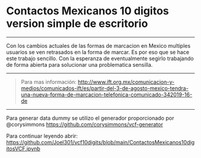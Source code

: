 # Contactos Mexicanos 10 digitos version simple de escritorio
---

Con los cambios actuales de las formas de marcacion en Mexico multiples usuarios se ven retrasados en la forma de marcar. Es por eso que se hace este trabajo sencillo. Con la esperanza de eventualmente segirlo trabajando de forma abierta para solucionar una problematica sensilla.

---
>Para mas información: http://www.ift.org.mx/comunicacion-y-medios/comunicados-ift/es/partir-del-3-de-agosto-mexico-tendra-una-nueva-forma-de-marcacion-telefonica-comunicado-342019-16-de
---
Para generar data dummy se utilizo el generador proporcionado por @corysimmons https://github.com/corysimmons/vcf-generator

Para continuar leyendo abrir: https://github.com/Joel301/vcf10digits/blob/main/ContactosMexicanos10digitosVCF.ipynb
